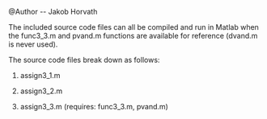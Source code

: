 @Author -- Jakob Horvath

The included source code files can all be compiled and run in Matlab
when the func3_3.m and pvand.m functions are available for reference
(dvand.m is never used).

The source code files break down as follows:

1. assign3_1.m

2. assign3_2.m

3. assign3_3.m (requires: func3_3.m, pvand.m)
